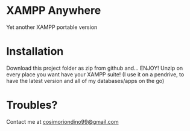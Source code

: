 # XAMPP Anywhere
Yet another XAMPP portable version
# Installation
Download this project folder as zip from github and... ENJOY!
Unzip on every place you want have your XAMPP suite!
(I use it on a pendrive, to have the latest version and all of my databases/apps on the go)
# Troubles?
Contact me at cosimoriondino99@gmail.com
